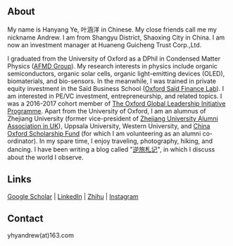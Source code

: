 ## About

My name is Hanyang Ye, 叶涵洋 in Chinese. My close friends call me my nickname Andrew. I am from Shangyu District, Shaoxing City in China. I am now an investment manager at Huaneng Guicheng Trust Corp.,Ltd.

I graduated from the University of Oxford as a DPhil in Condensed Matter Physics ([AFMD Group](https://www2.physics.ox.ac.uk/research/afmd-group)). My research interests in physics include organic semiconductors, organic solar cells, organic light-emitting devices (OLED), biomaterials, and bio-sensors. In the meanwhile, I was trained in private equity investment in the Saïd Business School ([Oxford Saïd Finance Lab](https://www.sbs.ox.ac.uk/programmes/oxford-mba/academic-curriculum/oxford-said-finance-lab)). I am interested in PE/VC investment, entrepreneurship, and related topics. I was a 2016-2017 cohort member of [The Oxford Global Leadership Initiative Programme](https://oxfordcharacter.org/leadership/student-profiles). Apart from the University of Oxford, I am an alumnus of Zhejiang University (former vice-president of [Zhejiang University Alumni Association in UK](http://zjuaa.org.uk/)), Uppsala University, Western University, and [China Oxford Scholarship Fund](https://chinaoxford.org/) (for which I am volunteering as an alumni co-ordinator). In my spare time, I enjoy traveling, photography, hiking, and dancing. I have been writing a blog called "[逆旅札记](https://zhuanlan.zhihu.com/nilvzhaji)", in which I discuss about the world I observe.

## Links

[Google Scholar](https://scholar.google.com/citations?hl=en&user=Tq6dZpcAAAAJ&view_op=list_works&gmla=AJsN-F70b9O7AN_by_e2h80_0udeuBKL2e87j52AOyyWdvtshJ08d0S9Ts-VtFhJaC8yTz6-AgX3VYVT6zqsnH0iRkLduXyChIwUnxX1M2ZHpnHkgy19GwI) | [LinkedIn](https://www.linkedin.com/in/hanyang-ye/) | [Zhihu](https://www.zhihu.com/people/an-de-lu-73-43) | [Instagram](https://www.instagram.com/hanyang_ye/)

## Contact

yhyandrew(at)163.com
